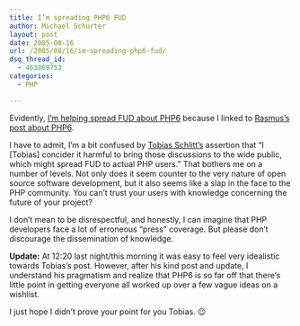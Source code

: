 ```yaml
---
title: I’m spreading PHP6 FUD
author: Michael Schurter
layout: post
date: 2005-08-16
url: /2005/08/16/im-spreading-php6-fud/
dsq_thread_id:
  - 463869753
categories:
  - PHP

---
```

Evidently, [I&#8217;m helping spread FUD about PHP6][1] because I linked to [Rasmus&#8217;s post about PHP6][2].

I have to admit, I&#8217;m a bit confused by [Tobias Schlitt&#8217;s][3] assertion that &#8220;I [Tobias] concider it harmful to bring those discussions to the wide public, which might spread FUD to actual PHP users.&#8221; That bothers me on a number of levels. Not only does it seem counter to the very nature of open source software development, but it also seems like a slap in the face to the PHP community. You can&#8217;t trust your users with knowledge concerning the future of your project?

I don&#8217;t mean to be disrespectful, and honestly, I can imagine that PHP developers face a lot of erroneous &#8220;press&#8221; coverage. But please don&#8217;t discourage the dissemination of knowledge.

**Update:** At 12:20 last night/this morning it was easy to feel very idealistic towards Tobias&#8217;s post. However, after his kind post and update, I understand his pragmatism and realize that PHP6 is so far off that there&#8217;s little point in getting everyone all worked up over a few vague ideas on a wishlist.

I just hope I didn&#8217;t prove your point for you Tobias. 😉

 [1]: http://www.schlitt.info/applications/blog/index.php?/archives/366-So-called-News-on-PHP6.html
 [2]: http://news.php.net/php.internals/17883
 [3]: http://www.schlitt.info/applications/blog/index.php?/authors/1-Tobias-Schlitt